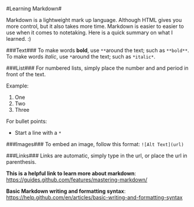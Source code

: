 #Learning Markdown#

Markdown is a lightweight mark up language. Although HTML gives you more control, but it also takes more time. Markdown is easier to easier to use when it comes to notetaking. Here is a quick summary on what I learned. :)


###Text###
  To make words **bold**, use `**`around the text; such as `**bold**`.
  To make words *italic*, use `*`around the text; such as `*italic*`.
  
###List###
  For numbered lists, simply place the number and and period in front of the text. 
  
  Example:

1. One
2. Two
3. Three

  For bullet points:

* Start a line with a `*`

###Images###
    To embed an image, follow this format: `![Alt Text](url)`
    
###Links###
    Links are automatic, simply type in the url, or place the url in parenthesis. 


  
 **This is a helpful link to learn more about markdown**: https://guides.github.com/features/mastering-markdown/
 
 **Basic Markdown writing and formatting syntax**: https://help.github.com/en/articles/basic-writing-and-formatting-syntax
    
